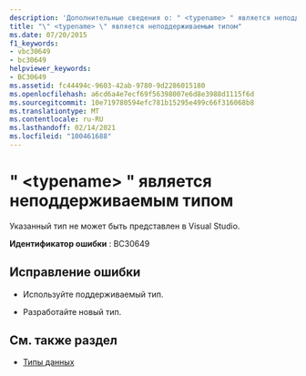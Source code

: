 ```yaml
---
description: 'Дополнительные сведения о: " <typename> " является неподдерживаемым типом'
title: "\" <typename> \" является неподдерживаемым типом"
ms.date: 07/20/2015
f1_keywords:
- vbc30649
- bc30649
helpviewer_keywords:
- BC30649
ms.assetid: fc44494c-9603-42ab-9780-9d2286015180
ms.openlocfilehash: a6cd6a4e7ecf69f56398007e6d8e3988d1115f6d
ms.sourcegitcommit: 10e719780594efc781b15295e499c66f316068b8
ms.translationtype: MT
ms.contentlocale: ru-RU
ms.lasthandoff: 02/14/2021
ms.locfileid: "100461688"
---
```

# <a name="typename-is-an-unsupported-type"></a>" \<typename> " является неподдерживаемым типом

Указанный тип не может быть представлен в Visual Studio.  
  
 **Идентификатор ошибки** : BC30649  
  
## <a name="to-correct-this-error"></a>Исправление ошибки  
  
- Используйте поддерживаемый тип.  
  
- Разработайте новый тип.  
  
## <a name="see-also"></a>См. также раздел

- [Типы данных](../language-reference/data-types/index.md)

